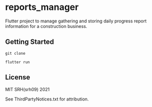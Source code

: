 # reports_manager

Flutter project to manage gathering and storing daily progress report information for a construction business.

## Getting Started

```
git clone
```

```
flutter run
```

## License
MIT SRH(srh09) 2021

See ThirdPartyNotices.txt for attribution.
